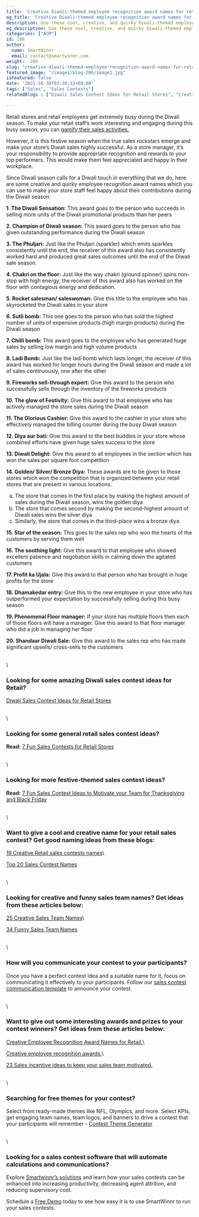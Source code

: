 ```yaml
---
title: 'Creative Diwali-themed employee recognition award names for retail stores'
og_title: 'Creative Diwali-themed employee recognition award names for retail stores'
description: Use these cool, creative, and quirky Diwali-themed employee recognition award names to appreciate your retail store staff for their efforts and contributions during the busy Diwali season
og_description: Use these cool, creative, and quirky Diwali-themed employee recognition award names to appreciate your retail store staff for their efforts and contributions during the busy Diwali season
categories: ["ACM"]
id: 206
author:
  name: SmartWinnr
  email: contact@smartwinnr.com
weight: -206
slug: "creative-diwali-themed-employee-recognition-award-names-for-retail-stores"
featured_image: "/images/blog-206/image1.jpg"
isFeatured: false
date: '2021-10-30T07:30:32+08:00'
tags: ["Sales", "Sales Contests"] 
relatedBlogs : ["Diwali Sales Contest Ideas for Retail Stores", "Creative Employee Recognition Award Names for Retail", "Creative Employee Recognition Award Names", "23 Sales incentive ideas to keep your sales team motivated", "Diwali Gifting Ideas for Retail Employees"]

---
```



Retail stores and retail employees get extremely busy during the Diwali season. To make your retail staff’s work interesting and engaging during this busy season, you can [gamify their sales activities.](https://www.smartwinnr.com/post/diwali-sales-contest-ideas-for-retail-stores/) 

However, it is this festive season when the true sales rockstars emerge and make your store’s Diwali sales highly successful. As a store manager, it’s your responsibility to provide appropriate recognition and rewards to your top performers. This would make them feel appreciated and happy in their workplace.

Since Diwali season calls for a Diwali touch in everything that we do, here are some creative and quirky employee recognition award names which you can use to make your store staff feel happy about their contributions during the Diwali season:


**1. The Diwali Sensation:** This award goes to the person who succeeds in selling more units of the Diwali promotional products than her peers

**2. Champion of Diwali season:** This award goes to the person who has given outstanding performance during the Diwali season

**3. The Phuljari:** Just like the Phuljari (sparkler) which emits sparkles consistently until the end, the receiver of this award also has consistently worked hard and produced great sales outcomes until the end of the Diwali sale season. 

**4. Chakri on the floor:** Just like the way chakri (ground spinner) spins non-stop with high energy, the receiver of this award also has worked on the floor with contagious energy and dedication. 

**5. Rocket salesman/ saleswoman:** Give this title to the employee who has skyrocketed the Diwali sales in your store

**6. Sutli bomb:** This one goes to the person who has sold the highest number of units of expensive products (high margin products)  during the Diwali season

**7. Chilli bomb:** This award goes to the employee who has generated huge sales by selling low margin and high volume products

**8. Ladi Bomb:** Just like the ladi bomb which lasts longer, the receiver of this award has worked for longer hours during the Diwali season and made a lot of sales continuously, one after the other

**9. Fireworks sell-through expert:** Give this award to the person who successfully sells through the inventory of  the fireworks products

**10. The glow of Festivity:** Give this award to that employee who has actively managed the store sales during the Diwali season

**11. The Glorious Cashier:** Give this award to the cashier in your store who effectively managed the billing counter during the busy Diwali season

**12. Diya aur bati:** Give this award to the best buddies in your store whose combined efforts have given huge sales success to the store

**13. Diwali Delight:** Give this award to all employees in the section which has won the sales per square foot competition

<div>
  <p><b>14. Golden/ Silver/ Bronze Diya:</b> These awards are to be given to those stores which won the competition that is organized between your retail stores that are present in various locations.</p>
  <ol type="a">
    <li>The store that comes in the first place by making the highest amount of sales during the Diwali season, wins the golden diya</li>
    <li>The store that comes second by making the second-highest amount of Diwali sales wins the silver diya</li>
    <li>Similarly, the store that comes in the third-place wins a bronze diya</li>
  </ol>
</div>
 

**15. Star of the season:** This goes to the sales rep who won the hearts of the customers by serving them well 

**16. The soothing light:** Give this award to that employee who showed excellent patience and negotiation skills in calming down the agitated customers

**17. Profit ka Ujala:** Give this award to that person who has brought in huge profits for the store

**18. Dhamakedar entry:** Give this to the new employee in your store who has outperformed your expectation by successfully selling during this busy season

**19. Phenomenal Floor manager:** If your store has multiple floors then each of those floors will have a manager. Give this award to that floor manager who did a job in managing her floor

**20. Shandaar Diwali Sale:** Give this award to the sales rep who has made significant upsells/ cross-sells to the customers

\
\

### Looking for some amazing Diwali sales contest ideas for Retail?

[Diwali Sales Contest Ideas for Retail Stores](https://smartwinnr.com/post/diwali-sales-contest-ideas-for-retail-stores/)

\
\

### Looking for some general retail sales contest ideas?

**Read:** [7 Fun Sales Contests for Retail Stores](https://www.smartwinnr.com/post/7-fun-sales-contests-for-retail-stores/)

\
\

### Looking for more festive-themed sales contest ideas?

**Read:** [7 Fun Sales Contest Ideas to Motivate your Team for Thanksgiving and Black Friday](https://www.smartwinnr.com/post/7-fun-sales-contest-ideas-to-motivate-your-team-for-thanksgiving-and-black-friday/)

\
\

### Want to give a cool and creative name for your retail sales contest? Get good naming ideas from these blogs:

[19 Creative Retail sales contests names](https://smartwinnr.com/post/19-creative-retail-sales-contest-names/)\

[Top 20 Sales Contest Names](https://www.smartwinnr.com/post/top-20-sales-contest-names/)

\
\

### Looking for creative and funny sales team names? Get ideas from these articles below:

[25 Creative Sales Team Names](https://www.smartwinnr.com/post/25-creative-sales-team-names/)\

[34 Funny Sales Team Names](https://www.smartwinnr.com/post/funny-sales-team-names/)


\
\

### How will you communicate your contest to your participants?

Once you have a perfect contest idea and a suitable name for it, focus on communicating it effectively to your participants. Follow our [sales contest communication template](https://www.smartwinnr.com/post/sales-contest-communication-template/) to announce your contest.

\
\

### Want to give out some interesting awards and prizes to your contest winners? Get ideas from these articles below:

[Creative Employee Recognition Award Names for Retail.](https://www.smartwinnr.com/post/creative-employee-recognition-award-names-for-retail/)\

[Creative employee recognition awards.](https://www.smartwinnr.com/post/creative-employee-recognition-award-names/)\

[23 Sales incentive ideas to keep your sales team motivated.](https://www.smartwinnr.com/post/sales-incentive-ideas-to-keep-your-sales-team-motivated/)

\
\

### Searching for free themes for your contest?

Select from ready-made themes like NFL, Olympics, and more. Select KPIs, get engaging team names, team logos, and banners to drive a contest that your participants will remember - [Contest Theme Generator](https://tools.smartwinnr.com/#/contest-theme-generator)

\
\

### Looking for a sales contest software that will automate calculations and communications?

Explore [Smartwinnr’s solutions](https://www.smartwinnr.com/product/sales-contest/) and learn how your sales contests can be enhanced into increasing productivity, decreasing agent attrition, and reducing supervisory cost.

Schedule a [Free Demo](https://www.smartwinnr.com/request-demo/) today to see how easy it is to use SmartWinnr to run your sales contests.










